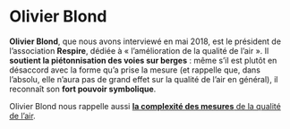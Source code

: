 # Olivier Blond

**Olivier Blond**, que nous avons interviewé en mai 2018, est le président de l’association **Respire**, dédiée à « l’amélioration de la qualité de l’air ». Il **soutient la piétonnisation des voies sur berges** : même s’il est plutôt en désaccord avec la forme qu’a prise la mesure (et rappelle que, dans l’absolu, elle n’aura pas de grand effet sur la qualité de l’air en général), il reconnaît son **fort pouvoir symbolique**.

Olivier Blond nous rappelle aussi [**la complexité des mesures** de la qualité de l’air](comment-prevoir-les-consequences).
